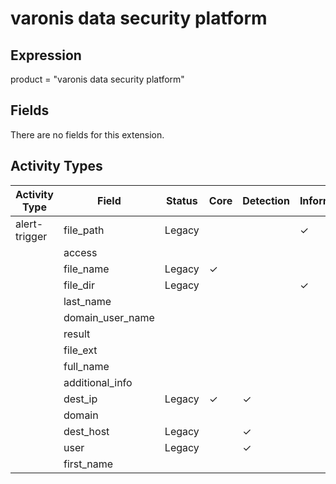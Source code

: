varonis data security platform
==============================

Expression
----------

product = "varonis data security platform"

Fields
------

There are no fields for this extension.

Activity Types
--------------

| Activity Type | Field            | Status | Core     | Detection | Informational |
| ------------- | ---------------- | ------ | -------- | --------- | ------------- |
| alert-trigger | file_path        | Legacy |          |           | &#10003;      |
|               | access           |        |          |           |               |
|               | file_name        | Legacy | &#10003; |           |               |
|               | file_dir         | Legacy |          |           | &#10003;      |
|               | last_name        |        |          |           |               |
|               | domain_user_name |        |          |           |               |
|               | result           |        |          |           |               |
|               | file_ext         |        |          |           |               |
|               | full_name        |        |          |           |               |
|               | additional_info  |        |          |           |               |
|               | dest_ip          | Legacy | &#10003; | &#10003;  |               |
|               | domain           |        |          |           |               |
|               | dest_host        | Legacy |          | &#10003;  |               |
|               | user             | Legacy |          | &#10003;  |               |
|               | first_name       |        |          |           |               |

